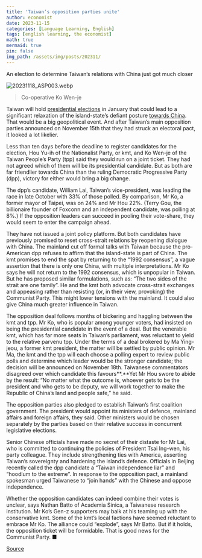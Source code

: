 ```yaml
---
title: 'Taiwan’s opposition parties unite'
author: economist
date: 2023-11-15
categories: [Language Learning, English]
tags: [english learning, the economist]
math: true
mermaid: true
pin: false
img_path: /assets/img/posts/202311/
---
```


An election to determine Taiwan’s relations with China just got much closer

![20231118_ASP003.webp](20231118_ASP003.webp)

> Co-operative Ko Wen-je

Taiwan will hold [presidential elections](https://www.economist.com/the-world-ahead/2023/11/13/china-is-watching-closely-who-will-be-taiwans-next-president) in January that could lead to a significant relaxation of the island-state’s defiant posture [towards China](https://www.economist.com/podcasts/2023/11/14/could-china-take-over-taiwan-without-force). That would be a big geopolitical event. And after Taiwan’s main opposition parties announced on November 15th that they had struck an electoral pact, it looked a lot likelier.

Less than ten days before the deadline to register candidates for the election, Hou Yu-ih of the Nationalist Party, or kmt, and Ko Wen-je of the Taiwan People’s Party (tpp) said they would run on a joint ticket. They had not agreed which of them will be its presidential candidate. But as both are far friendlier towards China than the ruling Democratic Progressive Party (dpp), victory for either would bring a big change.

The dpp’s candidate, William Lai, Taiwan’s vice-president, was leading the race in late October with 33% of those polled. By comparison, Mr Ko, a former mayor of Taipei, was on 24% and Mr Hou 22%. (Terry Gou, the billionaire founder of Foxconn and an independent candidate, was polling at 8%.) If the opposition leaders can succeed in pooling their vote-share, they would seem to enter the campaign ahead.

They have not issued a joint policy platform. But both candidates have previously promised to reset cross-strait relations by reopening dialogue with China. The mainland cut off formal talks with Taiwan because the pro-American dpp refuses to affirm that the island-state is part of China. The kmt promises to end the spat by returning to the “1992 consensus”, a vague assertion that there is only one China, with multiple interpretations. Mr Ko says he will not return to the 1992 consensus, which is unpopular in Taiwan. But he has proposed similar formulations, such as: “The two sides of the strait are one family”. He and the kmt both advocate cross-strait exchanges and appeasing rather than resisting (or, in their view, provoking) the Communist Party. This might lower tensions with the mainland. It could also give China much greater influence in Taiwan.

The opposition deal follows months of bickering and haggling between the kmt and tpp. Mr Ko, who is popular among younger voters, had insisted on being the presidential candidate in the event of a deal. But the venerable kmt, which has far more seats in Taiwan’s parliament, was reluctant to yield to the relative parvenu tpp. Under the terms of a deal brokered by Ma Ying-jeou, a former kmt president, the matter will be settled by public opinion. Mr Ma, the kmt and the tpp will each choose a polling expert to review public polls and determine which leader would be the stronger candidate; the decision will be announced on November 18th. Taiwanese commentators disagreed over which candidate this favours**.**Yet Mr Hou swore to abide by the result: “No matter what the outcome is, whoever gets to be the president and who gets to be deputy, we will work together to make the Republic of China’s land and people safe,” he said.

The opposition parties also pledged to establish Taiwan’s first coalition government. The president would appoint its ministers of defence, mainland affairs and foreign affairs, they said. Other ministers would be chosen separately by the parties based on their relative success in concurrent legislative elections.

Senior Chinese officials have made no secret of their distaste for Mr Lai, who is committed to continuing the policies of President Tsai Ing-wen, his party colleague. They include strengthening ties with America, asserting Taiwan’s sovereignty and hardening the island’s defence. Officials in Beijing recently called the dpp candidate a “Taiwan independence liar” and “hoodlum to the extreme”. In response to the opposition pact, a mainland spokesman urged Taiwanese to “join hands” with the Chinese and oppose independence.

Whether the opposition candidates can indeed combine their votes is unclear, says Nathan Batto of Academia Sinica, a Taiwanese research institution. Mr Ko’s Gen-z supporters may balk at his teaming up with the conservative kmt. Some of the kmt’s local factions have seemed reluctant to embrace Mr Ko. The alliance could “explode”, says Mr Batto. But if it holds, the opposition ticket will be formidable. That is good news for the Communist Party. ■

[Source](https://www.economist.com/asia/2023/11/15/taiwans-opposition-parties-unite)